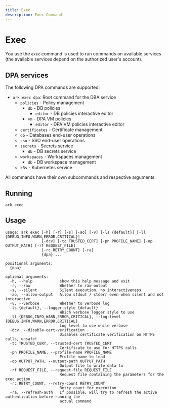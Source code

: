 ```yaml
---
title: Exec
description: Exec Command
---
```


# Exec

You use the `exec` command is used to run commands on available services (the available services depend on the authorized user's account).

## DPA services

The following DPA commands are supported:

- `ark exec dpa`: Root command for the DBA service
    - `policies` - Policy management
        - `db` - DB policies
            - `editor` - DB policies interactive editor
        - `vm` - DPA VM policies
            - `editor` - DPA VM policies interactive editor
    - `certificates` - Certificate management
    - `db` - Databases end-user operations
    - `sso` - SSO end-user operations
    - `secrets` - Secrets service
        - `db` - DB secrets service
    - `workspaces` - Workspaces management
        - `db` - DB workspace management
    - `k8s` - Kubernetes service

All commands have their own subcommands and respective arguments.

## Running
```shell linenums="0"
ark exec
```

## Usage
```shell
usage: ark exec [-h] [-r] [-s] [-ao] [-v] [-ls {default}] [-ll {DEBUG,INFO,WARN,ERROR,CRITICAL}]
                [-dcv] [-tc TRUSTED_CERT] [-pn PROFILE_NAME] [-op OUTPUT_PATH] [-rf REQUEST_FILE]
                [-rc RETRY_COUNT] [-ra]
                {dpa} ...

positional arguments:
  {dpa}

optional arguments:
  -h, --help            show this help message and exit
  -r, --raw             Whether to raw output
  -s, --silent          Silent execution, no interactiveness
  -ao, --allow-output   Allow stdout / stderr even when silent and not interactive
  -v, --verbose         Whether to verbose log
  -ls {default}, --logger-style {default}
                        Which verbose logger style to use
  -ll {DEBUG,INFO,WARN,ERROR,CRITICAL}, --log-level {DEBUG,INFO,WARN,ERROR,CRITICAL}
                        Log level to use while verbose
  -dcv, --disable-cert-verification
                        Disables certificate verification on HTTPS calls, unsafe!
  -tc TRUSTED_CERT, --trusted-cert TRUSTED_CERT
                        Certificate to use for HTTPS calls
  -pn PROFILE_NAME, --profile-name PROFILE_NAME
                        Profile name to load
  -op OUTPUT_PATH, --output-path OUTPUT_PATH
                        Output file to write data to
  -rf REQUEST_FILE, --request-file REQUEST_FILE
                        Request file containing the parameters for the exec action
  -rc RETRY_COUNT, --retry-count RETRY_COUNT
                        Retry count for execution
  -ra, --refresh-auth   If possible, will try to refresh the active authentication before running the
                        actual command
```